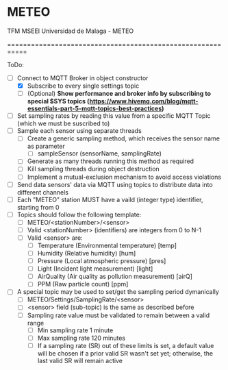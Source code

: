 # METEO
TFM MSEEI Universidad de Malaga - METEO

===========================================================


ToDo:
- [ ] Connect to MQTT Broker in object constructor
	* [x] Subscribe to every single settings topic
	* [ ] \(Optional) __Show performance and broker info by subscribing to special $SYS topics (https://www.hivemq.com/blog/mqtt-essentials-part-5-mqtt-topics-best-practices)__
- [ ] Set sampling rates by reading this value from a specific MQTT Topic (which we must be suscribed to)
- [ ] Sample each sensor using separate threads
	* [ ] Create a generic sampling method, which receives the sensor name as parameter
		- [ ] sampleSensor (sensorName, samplingRate)
	* [ ] Generate as many threads running this method as required
	* [ ] Kill sampling threads during object destruction
	* [ ] Implement a mutual-exclusion mechanism to avoid access violations
- [ ] Send data sensors' data via MQTT using topics to distribute data into different channels
- [ ] Each "METEO" station MUST have a vaild (integer type) identifier, starting from 0
- [ ] Topics should follow the following template:
	* [ ] METEO/\<stationNumber\>/\<sensor\>
	* [ ] Valid \<stationNumber\> (identifiers) are integers from 0 to N-1
	* [ ] Valid \<sensor\> are:
		- [ ] Temperature (Environmental temperature) [temp]
		- [ ] Humidity (Relative humidity) [hum]
		- [ ] Pressure (Local atmospheric pressure) [pres]
		- [ ] Light (Incident light measurement) [light]
		- [ ] AirQuality (Air quality as pollution measurement) [airQ]
		- [ ] PPM (Raw particle count) [ppm]
- [ ] A special topic may be used to set/get the sampling period dymanically
	* [ ] METEO/Settings/SamplingRate/\<sensor\>
	* [ ] \<sensor\> field (sub-topic) is the same as described before
	* [ ] Sampling rate value must be validated to remain between a valid range
		- [ ] Min sampling rate 1 minute
		- [ ] Max sampling rate 120 minutes
		- [ ] If a sampling rate (SR) out of these limits is set, a default value will be chosen if a prior valid SR wasn't set yet; otherwise, the last valid SR will remain active

